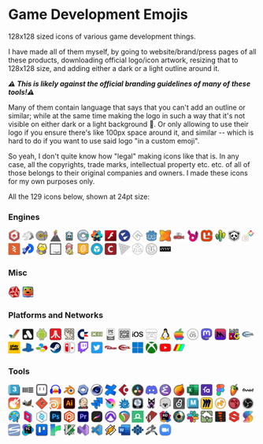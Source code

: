 # Game Development Emojis

128x128 sized icons of various game development things.

I have made all of them myself, by going to website/brand/press pages of all these products, downloading official
logo/icon artwork, resizing that to 128x128 size, and adding either a dark or a light outline around it.

***:warning: This is likely against the official branding guidelines of many of these tools!:warning:***

Many of them contain language that says that you can't add an outline or similar; while at the same time making
the logo in such a way that it's not visible on either dark or a light background :facepalm:. Or only allowing
to use their logo if you ensure there's like 100px space around it, and similar -- which is hard to do if
you want to use said logo "in a custom emoji".

So yeah, I don't quite know how "legal" making icons like that is. In any case, all the copyrights,
trade marks, intellectual property etc. etc. of all of those belongs to their original companies and owners.
I made these icons for my own purposes only.

All the 129 icons below, shown at 24pt size:

### Engines

<img src="engines/emoji-babylonjs.png" alt="babylonjs" title="babylonjs" width="24"></img>
<img src="engines/emoji-bevy.png" alt="bevy" title="bevy" width="24"></img>
<img src="engines/emoji-c4engine.png" alt="c4engine" title="c4engine" width="24"></img>
<img src="engines/emoji-cinder.png" alt="cinder" title="cinder" width="24"></img>
<img src="engines/emoji-cocos2d.png" alt="cocos2d" title="cocos2d" width="24"></img>
<img src="engines/emoji-construct.png" alt="construct" title="construct" width="24"></img>
<img src="engines/emoji-defold.png" alt="defold" title="defold" width="24"></img>
<img src="engines/emoji-flash.png" alt="flash" title="flash" width="24"></img>
<img src="engines/emoji-flax.png" alt="flax" title="flax" width="24"></img>
<img src="engines/emoji-gamemaker.png" alt="gamemaker" title="gamemaker" width="24"></img>
<img src="engines/emoji-godot.png" alt="godot" title="godot" width="24"></img>
<img src="engines/emoji-haxe.png" alt="haxe" title="haxe" width="24"></img>
<img src="engines/emoji-libgdx.png" alt="libgdx" title="libgdx" width="24"></img>
<img src="engines/emoji-luxe.png" alt="luxe" title="luxe" width="24"></img>
<img src="engines/emoji-monogame.png" alt="monogame" title="monogame" width="24"></img>
<img src="engines/emoji-needle.png" alt="needle" title="needle" width="24"></img>
<img src="engines/emoji-panda3d.png" alt="panda3d" title="panda3d" width="24"></img>
<img src="engines/emoji-pico8.png" alt="pico8" title="pico8" width="24"></img>
<img src="engines/emoji-playcanvas.png" alt="playcanvas" title="playcanvas" width="24"></img>
<img src="engines/emoji-processing.png" alt="processing" title="processing" width="24"></img>
<img src="engines/emoji-pygame.png" alt="pygame" title="pygame" width="24"></img>
<img src="engines/emoji-raylib.png" alt="raylib" title="raylib" width="24"></img>
<img src="engines/emoji-renpy.png" alt="renpy" title="renpy" width="24"></img>
<img src="engines/emoji-scratch.png" alt="scratch" title="scratch" width="24"></img>
<img src="engines/emoji-sketchfab.png" alt="sketchfab" title="sketchfab" width="24"></img>
<img src="engines/emoji-stencyl.png" alt="stencyl" title="stencyl" width="24"></img>
<img src="engines/emoji-threejs.png" alt="threejs" title="threejs" width="24"></img>
<img src="engines/emoji-unity.png" alt="unity" title="unity" width="24"></img>
<img src="engines/emoji-unreal.png" alt="unreal" title="unreal" width="24"></img>
<img src="engines/emoji-vvvv.png" alt="vvvv" title="vvvv" width="24"></img>


### Misc

<img src="other/emoji-demoscene.png" alt="demoscene" title="demoscene" width="24"></img>
<img src="other/emoji-gamedev.png" alt="gamedev" title="gamedev" width="24"></img>

### Platforms and Networks

<img src="platforms/emoji-amiga.png" alt="amiga" title="amiga" width="24"></img>
<img src="platforms/emoji-analogue.png" alt="analogue" title="analogue" width="24"></img>
<img src="platforms/emoji-android.png" alt="android" title="android" width="24"></img>
<img src="platforms/emoji-atari.png" alt="atari" title="atari" width="24"></img>
<img src="platforms/emoji-bbcmicro.png" alt="bbcmicro" title="bbcmicro" width="24"></img>
<img src="platforms/emoji-c64.png" alt="c64" title="c64" width="24"></img>
<img src="platforms/emoji-directx.png" alt="directx" title="directx" width="24"></img>
<img src="platforms/emoji-epicgamesstore.png" alt="epicgamesstore" title="epicgamesstore" width="24"></img>
<img src="platforms/emoji-gog.png" alt="gog" title="gog" width="24"></img>
<img src="platforms/emoji-ios.png" alt="ios" title="ios" width="24"></img>
<img src="platforms/emoji-itchio.png" alt="itchio" title="itchio" width="24"></img>
<img src="platforms/emoji-linux.png" alt="linux" title="linux" width="24"></img>
<img src="platforms/emoji-mac.png" alt="mac" title="mac" width="24"></img>
<img src="platforms/emoji-macos.png" alt="macos" title="macos" width="24"></img>
<img src="platforms/emoji-mastodon.png" alt="mastodon" title="mastodon" width="24"></img>
<img src="platforms/emoji-metal.png" alt="metal" title="metal" width="24"></img>
<img src="platforms/emoji-msdos.png" alt="msdos" title="msdos" width="24"></img>
<img src="platforms/emoji-opengl.png" alt="opengl" title="opengl" width="24"></img>
<img src="platforms/emoji-playdate.png" alt="playdate" title="playdate" width="24"></img>
<img src="platforms/emoji-playstation.png" alt="playstation" title="playstation" width="24"></img>
<img src="platforms/emoji-snes.png" alt="snes" title="snes" width="24"></img>
<img src="platforms/emoji-steam.png" alt="steam" title="steam" width="24"></img>
<img src="platforms/emoji-switch.png" alt="switch" title="switch" width="24"></img>
<img src="platforms/emoji-twitch.png" alt="twitch" title="twitch" width="24"></img>
<img src="platforms/emoji-twitter.png" alt="twitter" title="twitter" width="24"></img>
<img src="platforms/emoji-vulkan.png" alt="vulkan" title="vulkan" width="24"></img>
<img src="platforms/emoji-webgl.png" alt="webgl" title="webgl" width="24"></img>
<img src="platforms/emoji-windows.png" alt="windows" title="windows" width="24"></img>
<img src="platforms/emoji-xbox.png" alt="xbox" title="xbox" width="24"></img>
<img src="platforms/emoji-youtube.png" alt="youtube" title="youtube" width="24"></img>
<img src="platforms/emoji-zxspectrum.png" alt="zxspectrum" title="zxspectrum" width="24"></img>

### Tools

<img src="tools/emoji-3dsmax.png" alt="3dsmax" title="3dsmax" width="24"></img>
<img src="tools/emoji-ableton.png" alt="ableton" title="ableton" width="24"></img>
<img src="tools/emoji-aseprite.png" alt="aseprite" title="aseprite" width="24"></img>
<img src="tools/emoji-audacity.png" alt="audacity" title="audacity" width="24"></img>
<img src="tools/emoji-blender.png" alt="blender" title="blender" width="24"></img>
<img src="tools/emoji-buildbot.png" alt="buildbot" title="buildbot" width="24"></img>
<img src="tools/emoji-cinema4d.png" alt="cinema4d" title="cinema4d" width="24"></img>
<img src="tools/emoji-confluence.png" alt="confluence" title="confluence" width="24"></img>
<img src="tools/emoji-cubase.png" alt="cubase" title="cubase" width="24"></img>
<img src="tools/emoji-davinci.png" alt="davinci" title="davinci" width="24"></img>
<img src="tools/emoji-discord.png" alt="discord" title="discord" width="24"></img>
<img src="tools/emoji-emacs.png" alt="emacs" title="emacs" width="24"></img>
<img src="tools/emoji-embergen.png" alt="embergen" title="embergen" width="24"></img>
<img src="tools/emoji-excel.png" alt="excel" title="excel" width="24"></img>
<img src="tools/emoji-favro.png" alt="favro" title="favro" width="24"></img>
<img src="tools/emoji-figma.png" alt="figma" title="figma" width="24"></img>
<img src="tools/emoji-flstudio.png" alt="flstudio" title="flstudio" width="24"></img>
<img src="tools/emoji-fmod.png" alt="fmod" title="fmod" width="24"></img>
<img src="tools/emoji-garageband.png" alt="garageband" title="garageband" width="24"></img>
<img src="tools/emoji-gimp.png" alt="gimp" title="gimp" width="24"></img>
<img src="tools/emoji-git.png" alt="git" title="git" width="24"></img>
<img src="tools/emoji-houdini.png" alt="houdini" title="houdini" width="24"></img>
<img src="tools/emoji-illustrator.png" alt="illustrator" title="illustrator" width="24"></img>
<img src="tools/emoji-jenkins.png" alt="jenkins" title="jenkins" width="24"></img>
<img src="tools/emoji-jira.png" alt="jira" title="jira" width="24"></img>
<img src="tools/emoji-krita.png" alt="krita" title="krita" width="24"></img>
<img src="tools/emoji-lightwave.png" alt="lightwave" title="lightwave" width="24"></img>
<img src="tools/emoji-logicpro.png" alt="logicpro" title="logicpro" width="24"></img>
<img src="tools/emoji-magicavoxel.png" alt="magicavoxel" title="magicavoxel" width="24"></img>
<img src="tools/emoji-marmoset.png" alt="marmoset" title="marmoset" width="24"></img>
<img src="tools/emoji-maxmsp.png" alt="maxmsp" title="maxmsp" width="24"></img>
<img src="tools/emoji-maya.png" alt="maya" title="maya" width="24"></img>
<img src="tools/emoji-miro.png" alt="miro" title="miro" width="24"></img>
<img src="tools/emoji-modo.png" alt="modo" title="modo" width="24"></img>
<img src="tools/emoji-nuke.png" alt="nuke" title="nuke" width="24"></img>
<img src="tools/emoji-obs.png" alt="obs" title="obs" width="24"></img>
<img src="tools/emoji-paint.png" alt="paint" title="paint" width="24"></img>
<img src="tools/emoji-parsec.png" alt="parsec" title="parsec" width="24"></img>
<img src="tools/emoji-perforce.png" alt="perforce" title="perforce" width="24"></img>
<img src="tools/emoji-photoshop.png" alt="photoshop" title="photoshop" width="24"></img>
<img src="tools/emoji-plasticscm.png" alt="plasticscm" title="plasticscm" width="24"></img>
<img src="tools/emoji-premiere.png" alt="premiere" title="premiere" width="24"></img>
<img src="tools/emoji-procreate.png" alt="procreate" title="procreate" width="24"></img>
<img src="tools/emoji-protools.png" alt="protools" title="protools" width="24"></img>
<img src="tools/emoji-reaper.png" alt="reaper" title="reaper" width="24"></img>
<img src="tools/emoji-renderdoc.png" alt="renderdoc" title="renderdoc" width="24"></img>
<img src="tools/emoji-renoise.png" alt="renoise" title="renoise" width="24"></img>
<img src="tools/emoji-rider.png" alt="rider" title="rider" width="24"></img>
<img src="tools/emoji-shadertoy.png" alt="shadertoy" title="shadertoy" width="24"></img>
<img src="tools/emoji-slack.png" alt="slack" title="slack" width="24"></img>
<img src="tools/emoji-speedtree.png" alt="speedtree" title="speedtree" width="24"></img>
<img src="tools/emoji-spine.png" alt="spine" title="spine" width="24"></img>
<img src="tools/emoji-substance.png" alt="substance" title="substance" width="24"></img>
<img src="tools/emoji-superluminal.png" alt="superluminal" title="superluminal" width="24"></img>
<img src="tools/emoji-svn.png" alt="svn" title="svn" width="24"></img>
<img src="tools/emoji-teamcity.png" alt="teamcity" title="teamcity" width="24"></img>
<img src="tools/emoji-trello.png" alt="trello" title="trello" width="24"></img>
<img src="tools/emoji-twine.png" alt="twine" title="twine" width="24"></img>
<img src="tools/emoji-vim.png" alt="vim" title="vim" width="24"></img>
<img src="tools/emoji-visualstudio.png" alt="visualstudio" title="visualstudio" width="24"></img>
<img src="tools/emoji-vscode.png" alt="vscode" title="vscode" width="24"></img>
<img src="tools/emoji-winamp.png" alt="winamp" title="winamp" width="24"></img>
<img src="tools/emoji-word.png" alt="word" title="word" width="24"></img>
<img src="tools/emoji-wwise.png" alt="wwise" title="wwise" width="24"></img>
<img src="tools/emoji-zbrush.png" alt="zbrush" title="zbrush" width="24"></img>
<img src="tools/emoji-zoom.png" alt="zoom" title="zoom" width="24"></img>



